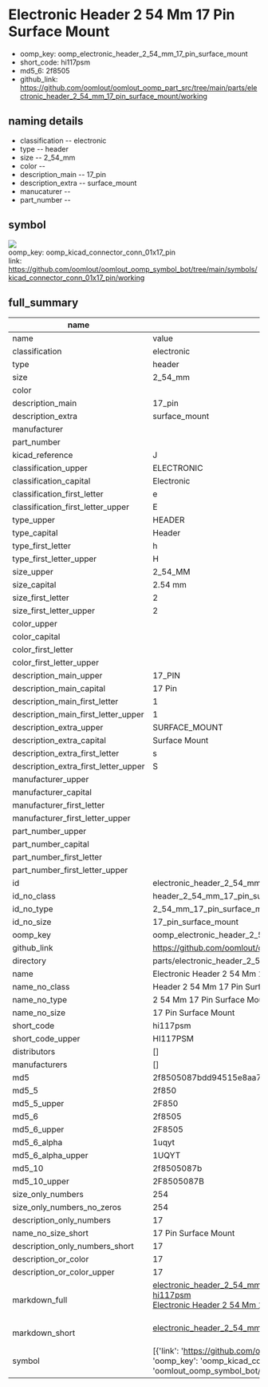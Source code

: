 # Electronic Header 2 54 Mm 17 Pin Surface Mount

  
* oomp_key: oomp_electronic_header_2_54_mm_17_pin_surface_mount 
* short_code: hi117psm
* md5_6: 2f8505  
* github_link: https://github.com/oomlout/oomlout_oomp_part_src/tree/main/parts/electronic_header_2_54_mm_17_pin_surface_mount/working  
## naming details
* classification -- electronic
* type -- header
* size -- 2_54_mm
* color -- 
* description_main -- 17_pin
* description_extra -- surface_mount
* manucaturer -- 
* part_number -- 



## symbol

![](symbol/{index}}/working/working_600.png)  
oomp_key: oomp_kicad_connector_conn_01x17_pin  
link: https://github.com/oomlout/oomlout_oomp_symbol_bot/tree/main/symbols/kicad_connector_conn_01x17_pin/working  


## full_summary
| name | value | 
| --- | --- | 
| name | value | 
| classification | electronic | 
| type | header | 
| size | 2_54_mm | 
| color |  | 
| description_main | 17_pin | 
| description_extra | surface_mount | 
| manufacturer |  | 
| part_number |  | 
| kicad_reference | J | 
| classification_upper | ELECTRONIC | 
| classification_capital | Electronic | 
| classification_first_letter | e | 
| classification_first_letter_upper | E | 
| type_upper | HEADER | 
| type_capital | Header | 
| type_first_letter | h | 
| type_first_letter_upper | H | 
| size_upper | 2_54_MM | 
| size_capital | 2.54 mm | 
| size_first_letter | 2 | 
| size_first_letter_upper | 2 | 
| color_upper |  | 
| color_capital |  | 
| color_first_letter |  | 
| color_first_letter_upper |  | 
| description_main_upper | 17_PIN | 
| description_main_capital | 17 Pin | 
| description_main_first_letter | 1 | 
| description_main_first_letter_upper | 1 | 
| description_extra_upper | SURFACE_MOUNT | 
| description_extra_capital | Surface Mount | 
| description_extra_first_letter | s | 
| description_extra_first_letter_upper | S | 
| manufacturer_upper |  | 
| manufacturer_capital |  | 
| manufacturer_first_letter |  | 
| manufacturer_first_letter_upper |  | 
| part_number_upper |  | 
| part_number_capital |  | 
| part_number_first_letter |  | 
| part_number_first_letter_upper |  | 
| id | electronic_header_2_54_mm_17_pin_surface_mount | 
| id_no_class | header_2_54_mm_17_pin_surface_mount | 
| id_no_type | 2_54_mm_17_pin_surface_mount | 
| id_no_size | 17_pin_surface_mount | 
| oomp_key | oomp_electronic_header_2_54_mm_17_pin_surface_mount | 
| github_link | https://github.com/oomlout/oomlout_oomp_part_src/tree/main/parts/electronic_header_2_54_mm_17_pin_surface_mount/working | 
| directory | parts/electronic_header_2_54_mm_17_pin_surface_mount | 
| name | Electronic Header 2 54 Mm 17 Pin Surface Mount | 
| name_no_class | Header 2 54 Mm 17 Pin Surface Mount | 
| name_no_type | 2 54 Mm 17 Pin Surface Mount | 
| name_no_size | 17 Pin Surface Mount | 
| short_code | hi117psm | 
| short_code_upper | HI117PSM | 
| distributors | [] | 
| manufacturers | [] | 
| md5 | 2f8505087bdd94515e8aa7b60e2c3aea | 
| md5_5 | 2f850 | 
| md5_5_upper | 2F850 | 
| md5_6 | 2f8505 | 
| md5_6_upper | 2F8505 | 
| md5_6_alpha | 1uqyt | 
| md5_6_alpha_upper | 1UQYT | 
| md5_10 | 2f8505087b | 
| md5_10_upper | 2F8505087B | 
| size_only_numbers | 254 | 
| size_only_numbers_no_zeros | 254 | 
| description_only_numbers | 17 | 
| name_no_size_short | 17 Pin Surface Mount | 
| description_only_numbers_short | 17 | 
| description_or_color | 17 | 
| description_or_color_upper | 17 | 
| markdown_full | [electronic_header_2_54_mm_17_pin_surface_mount](https://github.com/oomlout/oomlout_oomp_part_src/tree/main/parts/electronic_header_2_54_mm_17_pin_surface_mount/working)<br>[hi117psm](https://github.com/oomlout/oomlout_oomp_part_src/tree/main/parts/electronic_header_2_54_mm_17_pin_surface_mount/working)<br>[Electronic Header 2 54 Mm 17 Pin Surface Mount](https://github.com/oomlout/oomlout_oomp_part_src/tree/main/parts/electronic_header_2_54_mm_17_pin_surface_mount/working)<br><br> | 
| markdown_short | [electronic_header_2_54_mm_17_pin_surface_mount](https://github.com/oomlout/oomlout_oomp_part_src/tree/main/parts/electronic_header_2_54_mm_17_pin_surface_mount/working)<br><br> | 
| symbol | [{'link': 'https://github.com/oomlout/oomlout_oomp_symbol_bot/tree/main/symbols/kicad_connector_conn_01x17_pin', 'oomp_key': 'oomp_kicad_connector_conn_01x17_pin', 'directory': 'oomlout_oomp_symbol_bot/symbols/kicad_connector_conn_01x17_pin//working/working.kicad_sym', 'index': 0}] | 
